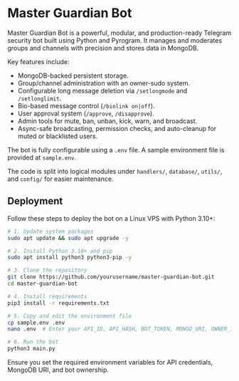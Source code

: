 # Master Guardian Bot

Master Guardian Bot is a powerful, modular, and production-ready Telegram security bot built using Python and Pyrogram. It manages and moderates groups and channels with precision and stores data in MongoDB.

Key features include:

- MongoDB-backed persistent storage.
- Group/channel administration with an owner-sudo system.
- Configurable long message deletion via `/setlongmode` and `/setlonglimit`.
- Bio-based message control (`/biolink on|off`).
- User approval system (`/approve`, `/disapprove`).
- Admin tools for mute, ban, unban, kick, warn, and broadcast.
- Async-safe broadcasting, permission checks, and auto-cleanup for muted or blacklisted users.

The bot is fully configurable using a `.env` file. A sample environment file is provided at `sample.env`.

The code is split into logical modules under `handlers/`, `database/`, `utils/`, and `config/` for easier maintenance.

## Deployment

Follow these steps to deploy the bot on a Linux VPS with Python 3.10+:

```bash
# 1. Update system packages
sudo apt update && sudo apt upgrade -y

# 2. Install Python 3.10+ and pip
sudo apt install python3 python3-pip -y

# 3. Clone the repository
git clone https://github.com/yourusername/master-guardian-bot.git
cd master-guardian-bot

# 4. Install requirements
pip3 install -r requirements.txt

# 5. Copy and edit the environment file
cp sample.env .env
nano .env  # Enter your API_ID, API_HASH, BOT_TOKEN, MONGO_URI, OWNER_ID, etc.

# 6. Run the bot
python3 main.py
```

Ensure you set the required environment variables for API credentials, MongoDB URI, and bot ownership.

